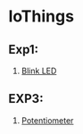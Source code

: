 # IoThings
## Exp1:
1. [Blink LED]()

## EXP3:
1. [Potentiometer](https://www.tinkercad.com/things/dZ7geLclwQN-fabulous-lappi-allis/editel?sharecode=v48gqDurPyRYoDrvQGHqlXZKiwLy2xYV--LHOpWOdJ0)